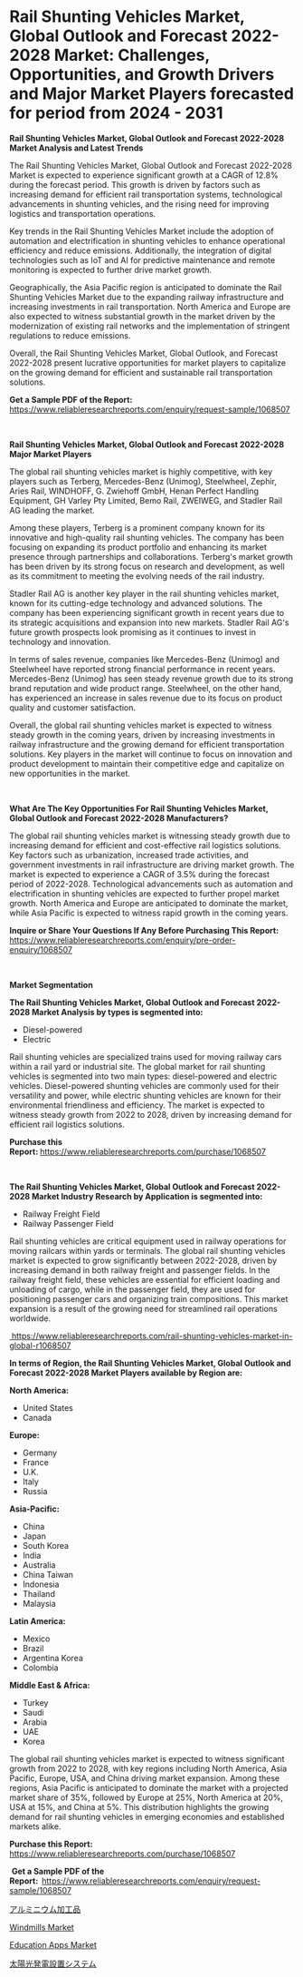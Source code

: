 <p><h1>Rail Shunting Vehicles Market, Global Outlook and Forecast 2022-2028 Market: Challenges, Opportunities, and Growth Drivers and Major Market Players forecasted for period from 2024 - 2031</h1></p><p><strong>Rail Shunting Vehicles Market, Global Outlook and Forecast 2022-2028 Market Analysis and Latest Trends</strong></p>
<p><p>The Rail Shunting Vehicles Market, Global Outlook and Forecast 2022-2028 Market is expected to experience significant growth at a CAGR of 12.8% during the forecast period. This growth is driven by factors such as increasing demand for efficient rail transportation systems, technological advancements in shunting vehicles, and the rising need for improving logistics and transportation operations.</p><p>Key trends in the Rail Shunting Vehicles Market include the adoption of automation and electrification in shunting vehicles to enhance operational efficiency and reduce emissions. Additionally, the integration of digital technologies such as IoT and AI for predictive maintenance and remote monitoring is expected to further drive market growth.</p><p>Geographically, the Asia Pacific region is anticipated to dominate the Rail Shunting Vehicles Market due to the expanding railway infrastructure and increasing investments in rail transportation. North America and Europe are also expected to witness substantial growth in the market driven by the modernization of existing rail networks and the implementation of stringent regulations to reduce emissions.</p><p>Overall, the Rail Shunting Vehicles Market, Global Outlook, and Forecast 2022-2028 present lucrative opportunities for market players to capitalize on the growing demand for efficient and sustainable rail transportation solutions.</p></p>
<p><strong>Get a Sample PDF of the Report:&nbsp;</strong> <a href="https://www.reliableresearchreports.com/enquiry/request-sample/1068507">https://www.reliableresearchreports.com/enquiry/request-sample/1068507</a></p>
<p>&nbsp;</p>
<p><strong>Rail Shunting Vehicles Market, Global Outlook and Forecast 2022-2028 Major Market Players</strong></p>
<p><p>The global rail shunting vehicles market is highly competitive, with key players such as Terberg, Mercedes-Benz (Unimog), Steelwheel, Zephir, Aries Rail, WINDHOFF, G. Zwiehoff GmbH, Henan Perfect Handling Equipment, GH Varley Pty Limited, Bemo Rail, ZWEIWEG, and Stadler Rail AG leading the market.</p><p>Among these players, Terberg is a prominent company known for its innovative and high-quality rail shunting vehicles. The company has been focusing on expanding its product portfolio and enhancing its market presence through partnerships and collaborations. Terberg's market growth has been driven by its strong focus on research and development, as well as its commitment to meeting the evolving needs of the rail industry.</p><p>Stadler Rail AG is another key player in the rail shunting vehicles market, known for its cutting-edge technology and advanced solutions. The company has been experiencing significant growth in recent years due to its strategic acquisitions and expansion into new markets. Stadler Rail AG's future growth prospects look promising as it continues to invest in technology and innovation.</p><p>In terms of sales revenue, companies like Mercedes-Benz (Unimog) and Steelwheel have reported strong financial performance in recent years. Mercedes-Benz (Unimog) has seen steady revenue growth due to its strong brand reputation and wide product range. Steelwheel, on the other hand, has experienced an increase in sales revenue due to its focus on product quality and customer satisfaction.</p><p>Overall, the global rail shunting vehicles market is expected to witness steady growth in the coming years, driven by increasing investments in railway infrastructure and the growing demand for efficient transportation solutions. Key players in the market will continue to focus on innovation and product development to maintain their competitive edge and capitalize on new opportunities in the market.</p></p>
<p>&nbsp;</p>
<p><strong>What Are The Key Opportunities For Rail Shunting Vehicles Market, Global Outlook and Forecast 2022-2028 Manufacturers?</strong></p>
<p><p>The global rail shunting vehicles market is witnessing steady growth due to increasing demand for efficient and cost-effective rail logistics solutions. Key factors such as urbanization, increased trade activities, and government investments in rail infrastructure are driving market growth. The market is expected to experience a CAGR of 3.5% during the forecast period of 2022-2028. Technological advancements such as automation and electrification in shunting vehicles are expected to further propel market growth. North America and Europe are anticipated to dominate the market, while Asia Pacific is expected to witness rapid growth in the coming years.</p></p>
<p><strong>Inquire or Share Your Questions If Any Before Purchasing This Report:</strong> <a href="https://www.reliableresearchreports.com/enquiry/pre-order-enquiry/1068507">https://www.reliableresearchreports.com/enquiry/pre-order-enquiry/1068507</a></p>
<p>&nbsp;</p>
<p><strong>Market Segmentation</strong></p>
<p><strong>The Rail Shunting Vehicles Market, Global Outlook and Forecast 2022-2028 Market Analysis by types is segmented into:</strong></p>
<p><ul><li>Diesel-powered</li><li>Electric</li></ul></p>
<p><p>Rail shunting vehicles are specialized trains used for moving railway cars within a rail yard or industrial site. The global market for rail shunting vehicles is segmented into two main types: diesel-powered and electric vehicles. Diesel-powered shunting vehicles are commonly used for their versatility and power, while electric shunting vehicles are known for their environmental friendliness and efficiency. The market is expected to witness steady growth from 2022 to 2028, driven by increasing demand for efficient rail logistics solutions.</p></p>
<p><strong>Purchase this Report:&nbsp;</strong><a href="https://www.reliableresearchreports.com/purchase/1068507">https://www.reliableresearchreports.com/purchase/1068507</a></p>
<p>&nbsp;</p>
<p><strong>The Rail Shunting Vehicles Market, Global Outlook and Forecast 2022-2028 Market Industry Research by Application is segmented into:</strong></p>
<p><ul><li>Railway Freight Field</li><li>Railway Passenger Field</li></ul></p>
<p><p>Rail shunting vehicles are critical equipment used in railway operations for moving railcars within yards or terminals. The global rail shunting vehicles market is expected to grow significantly between 2022-2028, driven by increasing demand in both railway freight and passenger fields. In the railway freight field, these vehicles are essential for efficient loading and unloading of cargo, while in the passenger field, they are used for positioning passenger cars and organizing train compositions. This market expansion is a result of the growing need for streamlined rail operations worldwide.</p></p>
<p><a href="https://www.reliableresearchreports.com/rail-shunting-vehicles-market-in-global-r1068507">&nbsp;https://www.reliableresearchreports.com/rail-shunting-vehicles-market-in-global-r1068507</a></p>
<p><strong>In terms of Region, the Rail Shunting Vehicles Market, Global Outlook and Forecast 2022-2028 Market Players available by Region are:</strong></p>
<p>
    <p> <strong> North America: </strong>
        <ul>
            <li>United States</li>
            <li>Canada</li>
        </ul>
        </p> 
    <p> <strong> Europe: </strong>
        <ul>
            <li>Germany</li>
            <li>France</li>
            <li>U.K.</li>
            <li>Italy</li>
            <li>Russia</li>
        </ul>
        </p> 
    <p> <strong> Asia-Pacific: </strong>
        <ul>
            <li>China</li>
            <li>Japan</li>
            <li>South Korea</li>
            <li>India</li>
            <li>Australia</li>
            <li>China Taiwan</li>
            <li>Indonesia</li>
            <li>Thailand</li>
            <li>Malaysia</li>
        </ul>
        </p> 
    <p> <strong> Latin America: </strong>
        <ul>
            <li>Mexico</li>
            <li>Brazil</li>
            <li>Argentina Korea</li>
            <li>Colombia</li>
        </ul>
        </p> 
    <p> <strong> Middle East & Africa: </strong>
        <ul>
            <li>Turkey</li>
            <li>Saudi</li>
            <li>Arabia</li>
            <li>UAE</li>
            <li>Korea</li>
        </ul>
    </p>
    </p>
<p><p>The global rail shunting vehicles market is expected to witness significant growth from 2022 to 2028, with key regions including North America, Asia Pacific, Europe, USA, and China driving market expansion. Among these regions, Asia Pacific is anticipated to dominate the market with a projected market share of 35%, followed by Europe at 25%, North America at 20%, USA at 15%, and China at 5%. This distribution highlights the growing demand for rail shunting vehicles in emerging economies and established markets alike.</p></p>
<p><strong>Purchase this Report: </strong><a href="https://www.reliableresearchreports.com/purchase/1068507">https://www.reliableresearchreports.com/purchase/1068507</a></p>
<p>&nbsp;<strong>Get a Sample PDF of the Report:&nbsp;&nbsp;</strong><a href="https://www.reliableresearchreports.com/enquiry/request-sample/1068507">https://www.reliableresearchreports.com/enquiry/request-sample/1068507</a></p>
<p><strong></strong></p>
<p><p><a href="https://github.com/TysonKub/Market-Research-Report-List-1/blob/main/946092085321.md">アルミニウム加工品</a></p><p><a href="https://www.linkedin.com/pulse/windmills-market-size-cagr-trends-2024-2030-prognosticator-zcnwe">Windmills Market</a></p><p><a href="https://www.linkedin.com/pulse/education-appsnbspmarket-focuses-market-share-size-projected-k7iee">Education Apps Market</a></p><p><a href="https://github.com/RaeJenkins1952/Market-Research-Report-List-1/blob/main/167560785320.md">太陽光発電設置システム</a></p></p>